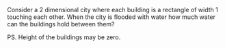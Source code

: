 

Consider a 2 dimensional city where each building is a rectangle of width 1 
touching each other. When the city is flooded with water how much water
can the buildings hold between them?

PS. Height of the buildings may be zero.
